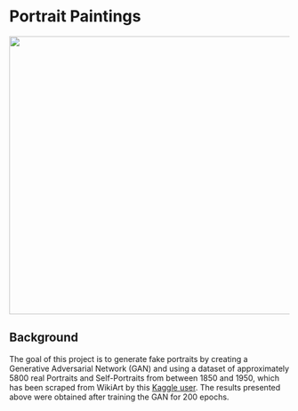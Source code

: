 # Portrait Paintings

<img src='gif/portrait.gif' width="1000" height="500">

## Background

The goal of this project is to generate fake portraits by creating a Generative Adversarial Network (GAN) and using a dataset of approximately 5800 real Portraits and Self-Portraits from between 1850 and 1950, which has been scraped from WikiArt by this [Kaggle user](https://www.kaggle.com/datasets/deewakarchakraborty/portrait-paintings). The results presented above were obtained after training the GAN for 200 epochs.
